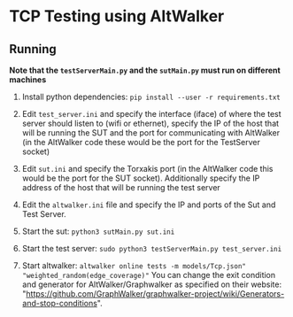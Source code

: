 # TCP Testing using AltWalker

## Running

**Note that the `testServerMain.py` and the `sutMain.py` must run on different machines**

1. Install python dependencies: `pip install --user -r requirements.txt`

2. Edit `test_server.ini` and specify the interface (iface) of where the test server should listen to (wifi or ethernet), specify the IP of the host that will be running the SUT and the port for communicating with AltWalker (in the AltWalker code these would be the port for the TestServer socket)

3. Edit `sut.ini` and specify the Torxakis port (in the AltWalker code this would be the port for the SUT socket). Additionally specify the IP address of the host that will be running the test server

4. Edit the `altwalker.ini` file and specify the IP and ports of the Sut and Test Server.

5. Start the sut: `python3 sutMain.py sut.ini`

6. Start the test server: `sudo python3 testServerMain.py test_server.ini`

7. Start altwalker: `altwalker online tests -m models/Tcp.json" "weighted_random(edge_coverage)"`
You can change the exit condition and generator for AltWalker/Graphwalker as specified on their website: "https://github.com/GraphWalker/graphwalker-project/wiki/Generators-and-stop-conditions".

